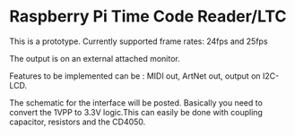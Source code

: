 # Raspberry Pi Time Code Reader/LTC #

This is a prototype. Currently supported frame rates: 24fps and 25fps

The output is on an external attached monitor. 

Features to be implemented can be : MIDI out, ArtNet out, output on I2C-LCD.

The schematic for the interface will be posted. Basically you need to convert the 1VPP to 3.3V logic.This can easily be done with coupling capacitor, resistors and the CD4050. 
